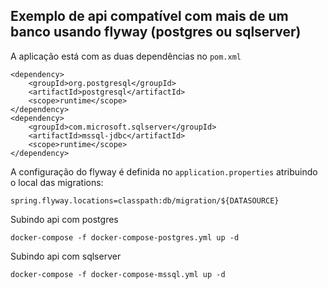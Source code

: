 ## Exemplo de api compatível com mais de um banco usando flyway (postgres ou sqlserver)

A aplicação está com as duas dependências no `pom.xml`
```
<dependency>
    <groupId>org.postgresql</groupId>
    <artifactId>postgresql</artifactId>
    <scope>runtime</scope>
</dependency>
<dependency>
    <groupId>com.microsoft.sqlserver</groupId>
    <artifactId>mssql-jdbc</artifactId>
    <scope>runtime</scope>
</dependency>
```

A configuração do flyway é definida no `application.properties` atribuindo o local das migrations:
```
spring.flyway.locations=classpath:db/migration/${DATASOURCE}
```

Subindo api com postgres
```
docker-compose -f docker-compose-postgres.yml up -d
```

Subindo api com sqlserver
```
docker-compose -f docker-compose-mssql.yml up -d
```
